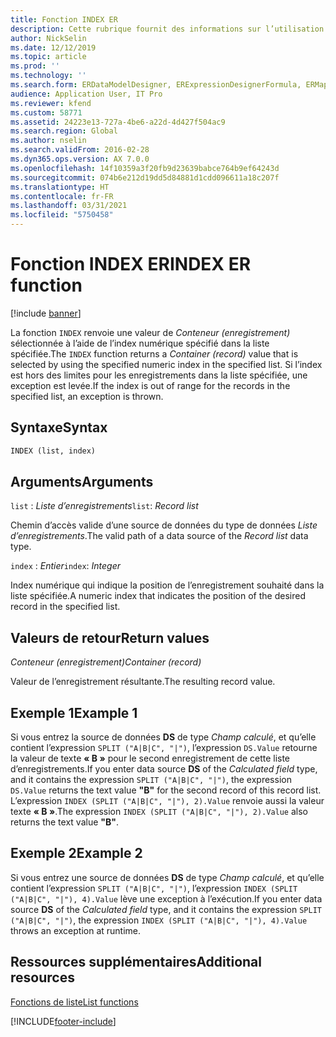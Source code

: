 ```yaml
---
title: Fonction INDEX ER
description: Cette rubrique fournit des informations sur l’utilisation de la fonction INDEX États électroniques (ER).
author: NickSelin
ms.date: 12/12/2019
ms.topic: article
ms.prod: ''
ms.technology: ''
ms.search.form: ERDataModelDesigner, ERExpressionDesignerFormula, ERMappedFormatDesigner, ERModelMappingDesigner
audience: Application User, IT Pro
ms.reviewer: kfend
ms.custom: 58771
ms.assetid: 24223e13-727a-4be6-a22d-4d427f504ac9
ms.search.region: Global
ms.author: nselin
ms.search.validFrom: 2016-02-28
ms.dyn365.ops.version: AX 7.0.0
ms.openlocfilehash: 14f10359a3f20fb9d23639babce764b9ef64243d
ms.sourcegitcommit: 074b6e212d19dd5d84881d1cdd096611a18c207f
ms.translationtype: HT
ms.contentlocale: fr-FR
ms.lasthandoff: 03/31/2021
ms.locfileid: "5750458"
---
```

# <a name="index-er-function"></a><span data-ttu-id="ce4f3-103">Fonction INDEX ER</span><span class="sxs-lookup"><span data-stu-id="ce4f3-103">INDEX ER function</span></span>

[!include [banner](../includes/banner.md)]

<span data-ttu-id="ce4f3-104">La fonction `INDEX` renvoie une valeur de *Conteneur (enregistrement)* sélectionnée à l’aide de l’index numérique spécifié dans la liste spécifiée.</span><span class="sxs-lookup"><span data-stu-id="ce4f3-104">The `INDEX` function returns a *Container (record)* value that is selected by using the specified numeric index in the specified list.</span></span> <span data-ttu-id="ce4f3-105">Si l’index est hors des limites pour les enregistrements dans la liste spécifiée, une exception est levée.</span><span class="sxs-lookup"><span data-stu-id="ce4f3-105">If the index is out of range for the records in the specified list, an exception is thrown.</span></span>

## <a name="syntax"></a><span data-ttu-id="ce4f3-106">Syntaxe</span><span class="sxs-lookup"><span data-stu-id="ce4f3-106">Syntax</span></span>

```vb
INDEX (list, index)
```

## <a name="arguments"></a><span data-ttu-id="ce4f3-107">Arguments</span><span class="sxs-lookup"><span data-stu-id="ce4f3-107">Arguments</span></span>

<span data-ttu-id="ce4f3-108">`list` : *Liste d’enregistrements*</span><span class="sxs-lookup"><span data-stu-id="ce4f3-108">`list`: *Record list*</span></span>

<span data-ttu-id="ce4f3-109">Chemin d’accès valide d’une source de données du type de données *Liste d’enregistrements*.</span><span class="sxs-lookup"><span data-stu-id="ce4f3-109">The valid path of a data source of the *Record list* data type.</span></span>

<span data-ttu-id="ce4f3-110">`index` : *Entier*</span><span class="sxs-lookup"><span data-stu-id="ce4f3-110">`index`: *Integer*</span></span>

<span data-ttu-id="ce4f3-111">Index numérique qui indique la position de l’enregistrement souhaité dans la liste spécifiée.</span><span class="sxs-lookup"><span data-stu-id="ce4f3-111">A numeric index that indicates the position of the desired record in the specified list.</span></span>

## <a name="return-values"></a><span data-ttu-id="ce4f3-112">Valeurs de retour</span><span class="sxs-lookup"><span data-stu-id="ce4f3-112">Return values</span></span>

<span data-ttu-id="ce4f3-113">*Conteneur (enregistrement)*</span><span class="sxs-lookup"><span data-stu-id="ce4f3-113">*Container (record)*</span></span>

<span data-ttu-id="ce4f3-114">Valeur de l’enregistrement résultante.</span><span class="sxs-lookup"><span data-stu-id="ce4f3-114">The resulting record value.</span></span>

## <a name="example-1"></a><span data-ttu-id="ce4f3-115">Exemple 1</span><span class="sxs-lookup"><span data-stu-id="ce4f3-115">Example 1</span></span>

<span data-ttu-id="ce4f3-116">Si vous entrez la source de données **DS** de type *Champ calculé*, et qu’elle contient l’expression `SPLIT ("A|B|C", "|")`, l’expression `DS.Value` retourne la valeur de texte **« B »** pour le second enregistrement de cette liste d’enregistrements.</span><span class="sxs-lookup"><span data-stu-id="ce4f3-116">If you enter data source **DS** of the *Calculated field* type, and it contains the expression `SPLIT ("A|B|C", "|")`, the expression `DS.Value` returns the text value **"B"** for the second record of this record list.</span></span> <span data-ttu-id="ce4f3-117">L’expression `INDEX (SPLIT ("A|B|C", "|"), 2).Value` renvoie aussi la valeur texte **« B »**.</span><span class="sxs-lookup"><span data-stu-id="ce4f3-117">The expression `INDEX (SPLIT ("A|B|C", "|"), 2).Value` also returns the text value **"B"**.</span></span>

## <a name="example-2"></a><span data-ttu-id="ce4f3-118">Exemple 2</span><span class="sxs-lookup"><span data-stu-id="ce4f3-118">Example 2</span></span>

<span data-ttu-id="ce4f3-119">Si vous entrez une source de données **DS** de type *Champ calculé*, et qu’elle contient l’expression `SPLIT ("A|B|C", "|")`, l’expression `INDEX (SPLIT ("A|B|C", "|"), 4).Value` lève une exception à l’exécution.</span><span class="sxs-lookup"><span data-stu-id="ce4f3-119">If you enter data source **DS** of the *Calculated field* type, and it contains the expression `SPLIT ("A|B|C", "|")`, the expression `INDEX (SPLIT ("A|B|C", "|"), 4).Value` throws an exception at runtime.</span></span>

## <a name="additional-resources"></a><span data-ttu-id="ce4f3-120">Ressources supplémentaires</span><span class="sxs-lookup"><span data-stu-id="ce4f3-120">Additional resources</span></span>

[<span data-ttu-id="ce4f3-121">Fonctions de liste</span><span class="sxs-lookup"><span data-stu-id="ce4f3-121">List functions</span></span>](er-functions-category-list.md)


[!INCLUDE[footer-include](../../../includes/footer-banner.md)]